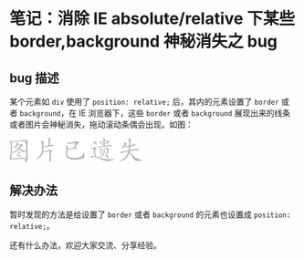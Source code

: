 # 笔记：消除 IE absolute/relative 下某些 border,background 神秘消失之 bug

## bug 描述

某个元素如 `div` 使用了 `position: relative;` 后，其内的元素设置了 `border` 或者 `background`，在 IE 浏览器下，这些 `border` 或者 `background` 展现出来的线条或者图片会神秘消失，拖动滚动条偶会出现。如图：

![](/assets/missing.png)

## 解决办法

暂时发现的方法是给设置了 `border` 或者 `background` 的元素也设置成 `position: relative;`。

还有什么办法，欢迎大家交流、分享经验。
